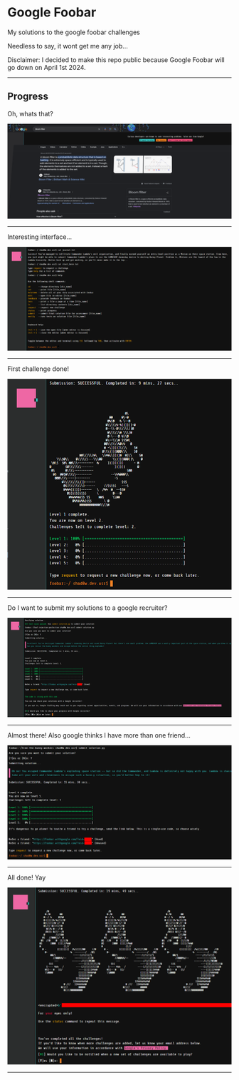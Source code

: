 # Google Foobar

My solutions to the google foobar challenges

Needless to say, it wont get me any job...

Disclaimer: I decided to make this repo public because Google Foobar will go down on April 1st 2024.

---

## Progress 

Oh, whats that?

![Img 0](/progress0.png)

---

Interesting interface...

![Img 1](/progress1.png)

---

First challenge done!

![Img 2](/progress2.png)

---

Do I want to submit my solutions to a google recruiter?

![Img 3](/progress3.png)

---

Almost there! Also google thinks I have more than one friend...

![Img 4](/progress4.png)

---

All done! Yay

![Img 5](/progress5.png)

---

